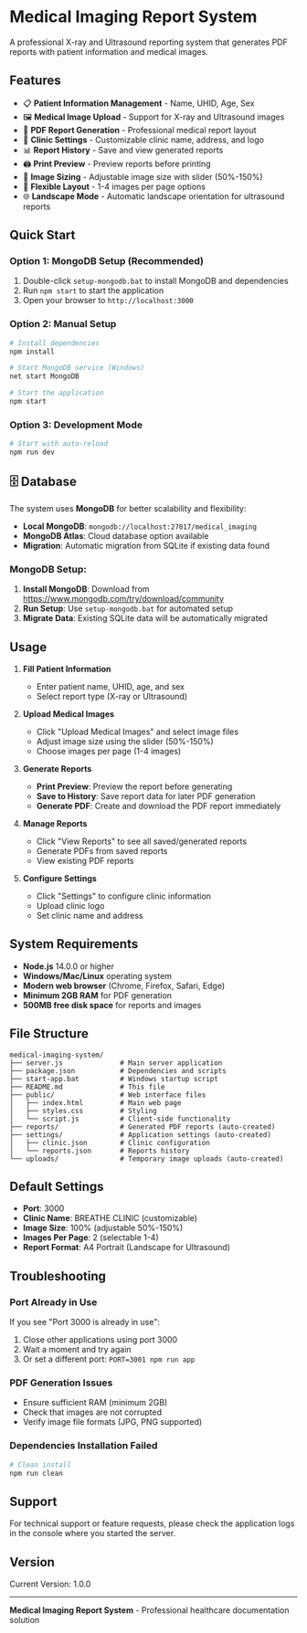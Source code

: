 # Medical Imaging Report System

A professional X-ray and Ultrasound reporting system that generates PDF reports with patient information and medical images.

## Features

- 📋 **Patient Information Management** - Name, UHID, Age, Sex
- 🖼️ **Medical Image Upload** - Support for X-ray and Ultrasound images
- 📄 **PDF Report Generation** - Professional medical report layout
- 🔧 **Clinic Settings** - Customizable clinic name, address, and logo
- 📊 **Report History** - Save and view generated reports
- 🖨️ **Print Preview** - Preview reports before printing
- 📐 **Image Sizing** - Adjustable image size with slider (50%-150%)
- 📑 **Flexible Layout** - 1-4 images per page options
- 🌐 **Landscape Mode** - Automatic landscape orientation for ultrasound reports

## Quick Start

### Option 1: MongoDB Setup (Recommended)
1. Double-click `setup-mongodb.bat` to install MongoDB and dependencies
2. Run `npm start` to start the application
3. Open your browser to `http://localhost:3000`

### Option 2: Manual Setup
```bash
# Install dependencies
npm install

# Start MongoDB service (Windows)
net start MongoDB

# Start the application
npm start
```

### Option 3: Development Mode
```bash
# Start with auto-reload
npm run dev
```

## 🗄️ Database

The system uses **MongoDB** for better scalability and flexibility:
- **Local MongoDB**: `mongodb://localhost:27017/medical_imaging`
- **MongoDB Atlas**: Cloud database option available
- **Migration**: Automatic migration from SQLite if existing data found

### MongoDB Setup:
1. **Install MongoDB**: Download from https://www.mongodb.com/try/download/community
2. **Run Setup**: Use `setup-mongodb.bat` for automated setup
3. **Migrate Data**: Existing SQLite data will be automatically migrated

## Usage

1. **Fill Patient Information**
   - Enter patient name, UHID, age, and sex
   - Select report type (X-ray or Ultrasound)

2. **Upload Medical Images**
   - Click "Upload Medical Images" and select image files
   - Adjust image size using the slider (50%-150%)
   - Choose images per page (1-4 images)

3. **Generate Reports**
   - **Print Preview**: Preview the report before generating
   - **Save to History**: Save report data for later PDF generation
   - **Generate PDF**: Create and download the PDF report immediately

4. **Manage Reports**
   - Click "View Reports" to see all saved/generated reports
   - Generate PDFs from saved reports
   - View existing PDF reports

5. **Configure Settings**
   - Click "Settings" to configure clinic information
   - Upload clinic logo
   - Set clinic name and address

## System Requirements

- **Node.js** 14.0.0 or higher
- **Windows/Mac/Linux** operating system
- **Modern web browser** (Chrome, Firefox, Safari, Edge)
- **Minimum 2GB RAM** for PDF generation
- **500MB free disk space** for reports and images

## File Structure

```
medical-imaging-system/
├── server.js              # Main server application
├── package.json           # Dependencies and scripts
├── start-app.bat          # Windows startup script
├── README.md              # This file
├── public/                # Web interface files
│   ├── index.html         # Main web page
│   ├── styles.css         # Styling
│   └── script.js          # Client-side functionality
├── reports/               # Generated PDF reports (auto-created)
├── settings/              # Application settings (auto-created)
│   ├── clinic.json        # Clinic configuration
│   └── reports.json       # Reports history
└── uploads/               # Temporary image uploads (auto-created)
```

## Default Settings

- **Port**: 3000
- **Clinic Name**: BREATHE CLINIC (customizable)
- **Image Size**: 100% (adjustable 50%-150%)
- **Images Per Page**: 2 (selectable 1-4)
- **Report Format**: A4 Portrait (Landscape for Ultrasound)

## Troubleshooting

### Port Already in Use
If you see "Port 3000 is already in use":
1. Close other applications using port 3000
2. Wait a moment and try again
3. Or set a different port: `PORT=3001 npm run app`

### PDF Generation Issues
- Ensure sufficient RAM (minimum 2GB)
- Check that images are not corrupted
- Verify image file formats (JPG, PNG supported)

### Dependencies Installation Failed
```bash
# Clean install
npm run clean
```

## Support

For technical support or feature requests, please check the application logs in the console where you started the server.

## Version

Current Version: 1.0.0

---

**Medical Imaging Report System** - Professional healthcare documentation solution